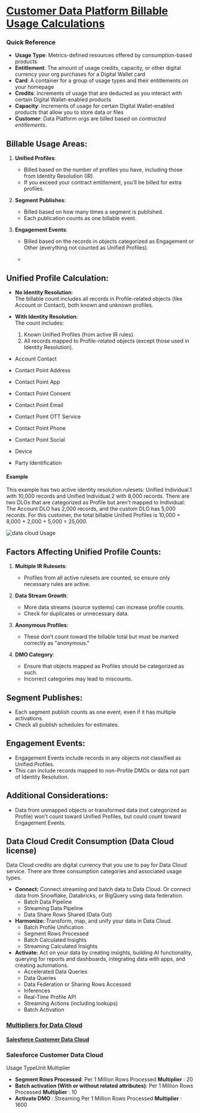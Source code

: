 # [Customer Data Platform Billable Usage Calculations](https://help.salesforce.com/s/articleView?id=sf.c360_a_billing.htm&type=5)

### Quick Reference
- **Usage Type**: Metrics-defined resources offered by consumption-based products
- **Entitlement**: The amount of usage credits, capacity, or other digital currency your org purchases for a Digital Wallet card
- **Card**: A container for a group of usage types and their entitlements on your homepage
- **Credits**: Increments of usage that are deducted as you interact with certain Digital Wallet-enabled products
- **Capacity**: Increments of usage for certain Digital Wallet-enabled products that allow you to store data or files
- **Customer**: Data Platform orgs are billed based on *contracted entitlements*.

## Billable Usage Areas:
1. **Unified Profiles**:  
   - Billed based on the number of profiles you have, including those from Identity Resolution (IR).  
   - If you exceed your contract entitlement, you’ll be billed for extra profiles.

2. **Segment Publishes**:  
   - Billed based on how many times a segment is published.  
   - Each publication counts as one billable event.

3. **Engagement Events**:  
   - Billed based on the records in objects categorized as Engagement or Other (everything not counted as Unified Profiles).
  
   - 
## Unified Profile Calculation:
- **No Identity Resolution**:  
  The billable count includes all records in Profile-related objects (like Account or Contact), both known and unknown profiles.

- **With Identity Resolution**:  
  The count includes:
  1. Known Unified Profiles (from active IR rules).
  2. All records mapped to Profile-related objects (except those used in Identity Resolution).

- Account Contact
- Contact Point Address
- Contact Point App
- Contact Point Consent
- Contact Point Email
- Contact Point OTT Service
- Contact Point Phone
- Contact Point Social
- Device
- Party Identification

#### Example
This example has two active identity resolution rulesets: Unified Individual.1 with 10,000 records and Unified Individual.2 with 8,000 records. There are two DLOs that are categorized as Profile but aren’t mapped to Individual: The Account DLO has 2,000 records, and the custom DLO has 5,000 records. For this customer, the total billable Unified Profiles is 10,000 + 8,000 + 2,000 + 5,000 = 25,000.


![data cloud Usage](https://resources.help.salesforce.com/images/577aafb2d816f15fd669db999e4c4765.png)




## Factors Affecting Unified Profile Counts:
1. **Multiple IR Rulesets**:  
   - Profiles from all active rulesets are counted, so ensure only necessary rules are active.

2. **Data Stream Growth**:  
   - More data streams (source systems) can increase profile counts.  
   - Check for duplicates or unnecessary data.

3. **Anonymous Profiles**:  
   - These don’t count toward the billable total but must be marked correctly as "anonymous."

4. **DMO Category**:  
   - Ensure that objects mapped as Profiles should be categorized as such.  
   - Incorrect categories may lead to miscounts.

## Segment Publishes:
- Each segment publish counts as one event, even if it has multiple activations.  
- Check all publish schedules for estimates.

## Engagement Events:
- Engagement Events include records in any objects not classified as Unified Profiles.  
- This can include records mapped to non-Profile DMOs or data not part of Identity Resolution.

## Additional Considerations:
- Data from unmapped objects or transformed data (not categorized as Profile) won’t count toward Unified Profiles, but could count toward Engagement Events.

## Data Cloud Credit Consumption (Data Cloud license)

Data Cloud credits are digital currency that you use to pay for Data Cloud service. There are three consumption categories and associated usage types.

- **Connect:** Connect streaming and batch data to Data Cloud. Or connect data from Snowflake, Databricks, or BigQuery using data federation.
    - Batch Data Pipeline
    - Streaming Data Pipeline
    - Data Share Rows Shared (Data Out)
- **Harmonize:** Transform, map, and unify your data in Data Cloud.
    - Batch Profile Unification
    - Segment Rows Processed
    - Batch Calculated Insights
    - Streaming Calculated Insights
- **Activate:** Act on your data by creating insights, building AI functionality, querying for reports and dashboards, integrating data with apps, and creating automations.
    - Accelerated Data Queries
    - Data Queries
    - Data Federation or Sharing Rows Accessed
    - Inferences
    - Real-Time Profile API
    - Streaming Actions (including lookups)
    - Batch Activation


### [Multipliers for Data Cloud](https://www.salesforce.com/products/platform/customer-data-cloud/services/?_ga=2.112804492.920834802.1731484792-352130473.1731484792&_gl=1*fuxdeh*_ga*MzUyMTMwNDczLjE3MzE0ODQ3OTI.*_ga_H6M98GGB18*MTczMTQ4NDc5MS4xLjEuMTczMTQ4NDgyMi4wLjAuMA..*_gcl_au*MTM4NzU4NDg5LjE3MzE0ODQ3OTM.)


#### [Salesforce Customer Data Cloud](https://www.salesforce.com/content/dam/web/en_us/www/documents/platform/data-cloud-platform-services-rate-sheet.pdf)
### Salesforce Customer Data Cloud
Usage TypeUnit Multiplier
- **Segment Rows Processed**:  Per 1 Million Rows Processed  **Multiplier** : 20
- **Batch activation (With or without related attributes)**:  Per 1 Million Rows Processed **Multiplier** : 10
- **Activate DMO** : Streaming Per 1 Million Rows Processed **Multiplier** :  1600













































